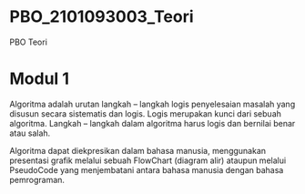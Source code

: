 # PBO_2101093003_Teori
PBO Teori
# Modul 1
Algoritma adalah urutan langkah – langkah logis penyelesaian masalah yang disusun 
secara sistematis dan logis. Logis merupakan kunci dari sebuah algoritma. Langkah – 
langkah dalam algoritma harus logis dan bernilai benar atau salah. 

Algoritma dapat diekpresikan dalam bahasa manusia, menggunakan presentasi grafik 
melalui sebuah FlowChart (diagram alir) ataupun melalui PseudoCode yang 
menjembatani antara bahasa manusia dengan bahasa pemrograman. 
